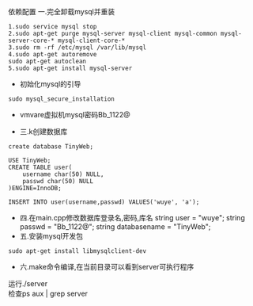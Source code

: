 依赖配置
一.完全卸载mysql并重装
```
1.sudo service mysql stop
2.sudo apt-get purge mysql-server mysql-client mysql-common mysql-server-core-* mysql-client-core-*
3.sudo rm -rf /etc/mysql /var/lib/mysql
4.sudo apt-get autoremove
sudo apt-get autoclean
5.sudo apt-get install mysql-server
```
- 初始化mysql的引导
```
sudo mysql_secure_installation
```

- vmvare虚拟机mysql密码Bb_1122@

- 三.k创建数据库
```
create database TinyWeb;

USE TinyWeb;
CREATE TABLE user(
    username char(50) NULL,
    passwd char(50) NULL
)ENGINE=InnoDB;

INSERT INTO user(username,passwd) VALUES('wuye', 'a');
```
- 四.在main.cpp修改数据库登录名,密码,库名
string user = "wuye";
string passwd = "Bb_1122@";
string databasename = "TinyWeb";
- 五.安装mysql开发包
```
sudo apt-get install libmysqlclient-dev
```
- 六.make命令编译,在当前目录可以看到server可执行程序

运行./server        
检查ps aux | grep server
